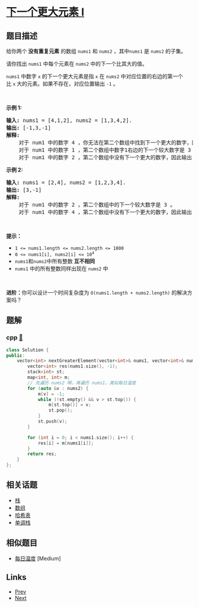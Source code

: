 
# [下一个更大元素 I](https://leetcode-cn.com/problems/next-greater-element-i)

## 题目描述

<p>给你两个<strong> 没有重复元素</strong> 的数组 <code>nums1</code> 和 <code>nums2</code> ，其中<code>nums1</code> 是 <code>nums2</code> 的子集。</p>

<p>请你找出 <code>nums1</code> 中每个元素在 <code>nums2</code> 中的下一个比其大的值。</p>

<p><code>nums1</code> 中数字 <code>x</code> 的下一个更大元素是指 <code>x</code> 在 <code>nums2</code> 中对应位置的右边的第一个比 <code>x</code><strong> </strong>大的元素。如果不存在，对应位置输出 <code>-1</code> 。</p>

<p> </p>

<p><strong>示例 1:</strong></p>

<pre>
<strong>输入:</strong> nums1 = [4,1,2], nums2 = [1,3,4,2].
<strong>输出:</strong> [-1,3,-1]
<strong>解释:</strong>
    对于 num1 中的数字 4 ，你无法在第二个数组中找到下一个更大的数字，因此输出 -1 。
    对于 num1 中的数字 1 ，第二个数组中数字1右边的下一个较大数字是 3 。
    对于 num1 中的数字 2 ，第二个数组中没有下一个更大的数字，因此输出 -1 。</pre>

<p><strong>示例 2:</strong></p>

<pre>
<strong>输入:</strong> nums1 = [2,4], nums2 = [1,2,3,4].
<strong>输出:</strong> [3,-1]
<strong>解释:</strong>
    对于 num1 中的数字 2 ，第二个数组中的下一个较大数字是 3 。
    对于 num1 中的数字 4 ，第二个数组中没有下一个更大的数字，因此输出 -1 。
</pre>

<p> </p>

<p><strong>提示：</strong></p>

<ul>
	<li><code>1 <= nums1.length <= nums2.length <= 1000</code></li>
	<li><code>0 <= nums1[i], nums2[i] <= 10<sup>4</sup></code></li>
	<li><code>nums1</code>和<code>nums2</code>中所有整数 <strong>互不相同</strong></li>
	<li><code>nums1</code> 中的所有整数同样出现在 <code>nums2</code> 中</li>
</ul>

<p> </p>

<p><strong>进阶：</strong>你可以设计一个时间复杂度为 <code>O(nums1.length + nums2.length)</code> 的解决方案吗？</p>


## 题解

### cpp [🔗](next-greater-element-i.cpp) 
```cpp
class Solution {
public:
    vector<int> nextGreaterElement(vector<int>& nums1, vector<int>& nums2) {
        vector<int> res(nums1.size(), -1);
        stack<int> st;
        map<int, int> m;
        // 先遍历 nums2 啊，再遍历 nums1，类似每日温度
        for (auto &v : nums2) {
            m[v] = -1;
            while (!st.empty() && v > st.top()) {
                m[st.top()] = v;
                st.pop();
            }
            st.push(v);
        }

        for (int i = 0; i < nums1.size(); i++) {
            res[i] = m[nums1[i]];
        }
        return res;
    }
};
```


## 相关话题

- [栈](https://leetcode-cn.com/tag/stack) 
- [数组](https://leetcode-cn.com/tag/array) 
- [哈希表](https://leetcode-cn.com/tag/hash-table) 
- [单调栈](https://leetcode-cn.com/tag/monotonic-stack) 


## 相似题目

- [每日温度](../daily-temperatures/README.md)  [Medium] 


## Links

- [Prev](../guess-number-higher-or-lower/README.md) 
- [Next](../number-of-provinces/README.md) 

